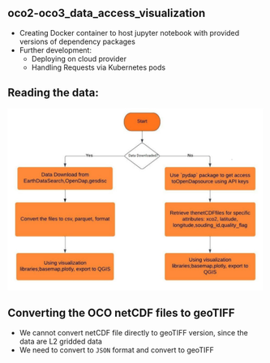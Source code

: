 ## oco2-oco3_data_access_visualization
- Creating Docker container to host jupyter notebook with provided versions of dependency packages
- Further development:
  * Deploying on cloud provider
  * Handling Requests via Kubernetes pods

## Reading the data:
![options](https://github.com/sagarlimbu0/oco2-oco3_data_access_visualization/blob/main/screenshots/data_access_visualization.jpeg)

## Converting the OCO netCDF files to geoTIFF
- We cannot convert netCDF file directly to geoTIFF version, since the data are L2 gridded data
- We need to convert to `JSON` format and convert to geoTIFF
